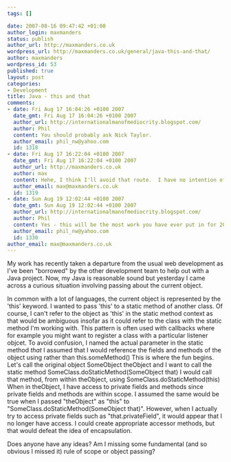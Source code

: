 ```yaml
--- 
tags: []

date: 2007-08-16 09:47:42 +01:00
author_login: maxmanders
status: publish
author_url: http://maxmanders.co.uk
wordpress_url: http://maxmanders.co.uk/general/java-this-and-that/
author: maxmanders
wordpress_id: 53
published: true
layout: post
categories: 
- Development
title: Java - this and that
comments: 
- date: Fri Aug 17 16:04:26 +0100 2007
  date_gmt: Fri Aug 17 16:04:26 +0100 2007
  author_url: http://internationalmanofmediocrity.blogspot.com/
  author: Phil
  content: You should probably ask Nick Taylor.
  author_email: phil_nw@yahoo.com
  id: 1318
- date: Fri Aug 17 16:22:04 +0100 2007
  date_gmt: Fri Aug 17 16:22:04 +0100 2007
  author_url: http://maxmanders.co.uk
  author: max
  content: Hehe, I think I'll avoid that route.  I have no intention of picking his brains after the lack of sympathy he gave to those taking Robotics - ouch what a course!  Still I think you drew the short straw with the Java 3D stuff!
  author_email: max@maxmanders.co.uk
  id: 1319
- date: Sun Aug 19 12:02:44 +0100 2007
  date_gmt: Sun Aug 19 12:02:44 +0100 2007
  author_url: http://internationalmanofmediocrity.blogspot.com/
  author: Phil
  content: Yes - this will be the most work you have ever put in for 20% of the course!  And Christian will mark you down by 5%!
  author_email: phil_nw@yahoo.com
  id: 1330
author_email: max@maxmanders.co.uk
---
```

My work has recently taken a departure from the usual web development as I've been "borrowed" by the other development team to help out with a Java project.  Now, my Java is reasonable sound but yesterday I came across a curious situation involving passing about the current object.

In common with a lot of languages, the current object is represented by the 'this' keyword.  I wanted to pass 'this' to a static method of another class.  Of course, I can't refer to the object as 'this' in the static method context as that would be ambiguous insofar as it could refer to the class with the static method I'm working with.  This pattern is often used with callbacks where for example you might want to register a class with a particular listener objcet.  To avoid confusion, I named the actual parameter in the static method *that*
I assumed that I would reference the fields and methods of the object using
rather than
    this.someMethod()
This is where the fun begins.  Let's call the original object
    SomeObject theObject
and I want to call the static method
    SomeClass.doStaticMethod(SomeObject that)
I would call that method, from within theObject, using
    SomeClass.doStaticMethod(this)
When in theObject, I have access to private fields and methods since private fields and methods are within scope.  I assumed the same would be true when I passed "theObject" as "this" to "SomeClass.doStaticMethod(SomeObject that)".  However, when I actually try to access private fields such as "that.privateField", it would appear that I no longer have access.  I could create appropriate accessor methods, but that would defeat the idea of encapsulation.

Does anyone have any ideas?  Am I missing some fundamental (and so obvious I missed it) rule of scope or object passing?
